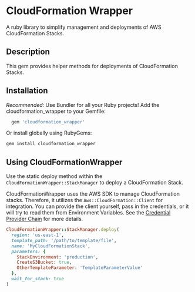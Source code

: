 # CloudFormation Wrapper

A ruby library to simplify management and deployments of AWS CloudFormation Stacks.

## Description

This gem provides helper methods for deployments of CloudFormation Stacks.

## Installation

_Recommended:_ Use Bundler for all your Ruby projects!
Add the cloudformation_wrapper to your Gemfile:

```ruby
  gem 'cloudformation_wrapper'
```

Or install globally using RubyGems:

```bash
gem install cloudformation_wrapper
```

## Using CloudFormationWrapper

Use the static deploy method within the `CloudFormationWrapper::StackManager` to deploy a CloudFormation Stack.

CloudFormationWrapper uses the AWS SDK to manage CloudFormation stacks. Therefore, it utilizes the `Aws::CloudFormation::Client` for integration. You can provide the client yourself, pass in the credentials, or it will try to read them from Environment Variables. See the [Credential Provider Chain](https://docs.aws.amazon.com/sdk-for-ruby/v3/developer-guide/setup-config.html) for more details.

```ruby
CloudFormationWrapper::StackManager.deploy(
  region: 'us-east-1',
  template_path: '/path/to/template/file',
  name: 'MyCloudFormationStack',
  parameters: {
    StackEnvironment: 'production',
    CreateS3Bucket: true,
    OtherTemplateParameter: 'TemplateParameterValue'
  },
  wait_for_stack: true
)
```
